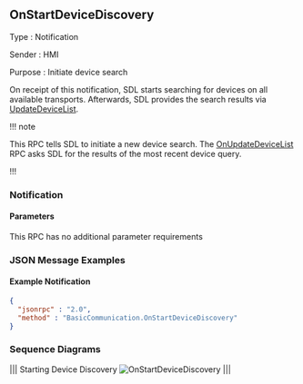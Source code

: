 ## OnStartDeviceDiscovery

Type
: Notification

Sender
: HMI

Purpose
: Initiate device search

On receipt of this notification, SDL starts searching for devices on all available transports. Afterwards, SDL provides the search results via [UpdateDeviceList](../updatedevicelist).

!!! note

This RPC tells SDL to initiate a new device search. The [OnUpdateDeviceList](../onupdatedevicelist) RPC asks SDL for the results of the most recent device query.

!!!

### Notification

#### Parameters

This RPC has no additional parameter requirements

### JSON Message Examples

#### Example Notification
```json
{
  "jsonrpc" : "2.0",
  "method" : "BasicCommunication.OnStartDeviceDiscovery"
}
```

### Sequence Diagrams
|||
Starting Device Discovery
![OnStartDeviceDiscovery](./assets/OnStartDeviceDiscovery.png)
|||
